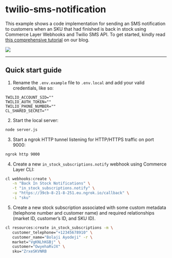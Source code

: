 # twilio-sms-notification

This example shows a code implementation for sending an SMS notification to customers when an SKU that had finished is back in stock using Commerce Layer Webhooks and Twilio SMS API. To get started, kindly read [this comprehensive tutorial](https://commercelayer.io/blog/a-comprehensive-guide-to-commerce-layer-webhooks) on our blog.

![](https://www.datocms-assets.com/35053/1654620944-twilio-response-sms.png)

---

## Quick start guide

1. Rename the `.env.example` file to `.env.local` and add your valid credentials, like so:

```text
TWILIO_ACCOUNT_SID=""
TWILIO_AUTH_TOKEN=""
TWILIO_PHONE_NUMBER=""
CL_SHARED_SECRET=""
```

2. Start the local server:

```bash
node server.js
```

3. Start a ngrok HTTP tunnel listening for HTTP/HTTPS traffic on port 9000:

```bash
ngrok http 9000
```

4. Create a new `in_stock_subscriptions.notify` webhook using Commerce Layer CLI:

```bash
cl webhooks:create \
   -n "Back In Stock Notifications" \
   -t "in_stock_subscriptions.notify" \
   -u "https://39cb-8-21-8-251.eu.ngrok.io/callback" \
   -i "sku"
```

5. Create a new stock subscription associated with some custom metadata (telephone number and customer name) and required relationships (market ID, customer’s ID, and SKU ID).

```bash
cl resources:create in_stock_subscriptions -m \
   customer_telephone="+12345678910" \
   customer_name="Bolaji Ayodeji" -r \
   market="VgKNLhKGBj" \
   customer="OwyehaRvJX" \
   sku="ZrxeSKVNRB
```
